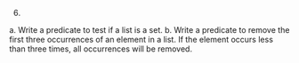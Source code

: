  6.
 a. Write a predicate to test if a list is a set.
 b. Write a predicate to remove the first three occurrences of an element in a list. 
 If the element occurs less than three times, all occurrences will be removed.


